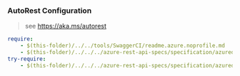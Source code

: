 ### AutoRest Configuration
> see https://aka.ms/autorest

``` yaml
require:
    - $(this-folder)/../../tools/SwaggerCI/readme.azure.noprofile.md
    - $(this-folder)/../../../azure-rest-api-specs/specification/azuredatatransfer/resource-manager/readme.md
try-require:
    - $(this-folder)/../../../azure-rest-api-specs/specification/azuredatatransfer/resource-manager/readme.powershell.md
```
